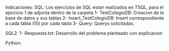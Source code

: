Indicaciones: 
SQL: 
Los ejercicios de SQL estan realizados en TSQL, para el ejercicio 1 de adjunta dentro de la carpeta
1- TestColegioDB: Creacion de la base de datos y sus tablas
2- Insert_TestColegioDB: Insert correspondiente a cada tabla (10) por cada tabla
3- Query: Querys solicitadas.

SQL2: 
1- Respuesta.txt: Desarrollo del problema planteado con explicacion

Python:




